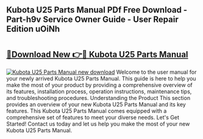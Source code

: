 ## Kubota U25 Parts Manual PDf Free Download - Part-h9v Service Owner Guide - User Repair Edition uOiNh

# <h2><a href="http://bc8574.oget.top/?id=Kubota+U25+Parts+Manual">🔗Download New 👉🔴 Kubota U25 Parts Manual</a></h2>

[![Kubota U25 Parts Manual new download](https://i.imgur.com/5g1atiW.png)](http://bc8574.oget.top/?id=Kubota+U25+Parts+Manual)
Welcome to the user manual for your newly arrived Kubota U25 Parts Manual. This guide is here to help you make the most of your product by providing a comprehensive overview of its features, installation process, operation instructions, maintenance tips, and troubleshooting procedures. Understanding the Product This section provides an overview of your new Kubota U25 Parts Manual and its key features. This Kubota U25 Parts Manual comes equipped with a comprehensive set of features to meet your diverse needs. Let's Get Started! Contact us today and let us help you make the most of your new Kubota U25 Parts Manual.
